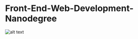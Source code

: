 # Front-End-Web-Development-Nanodegree


![alt text](https://engrravijain.github.io/Front-End-Web-Development-Nanodegree/nd001.jpg "Logo Title Text 1")
